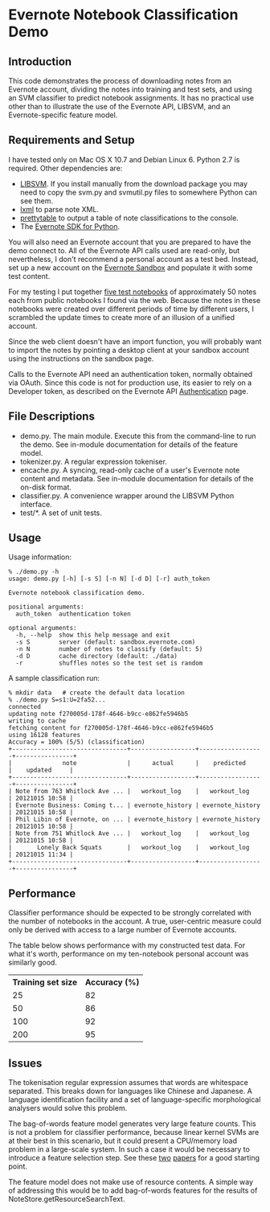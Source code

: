 Evernote Notebook Classification Demo
=====================================

Introduction
------------

This code demonstrates the process of downloading notes from an Evernote account, dividing the notes into training and test sets, and using an SVM classifier to predict notebook assignments. It has no practical use other than to illustrate the use of the Evernote API, LIBSVM, and an Evernote-specific feature model.

Requirements and Setup
----------------------

I have tested only on Mac OS X 10.7 and Debian Linux 6. Python 2.7 is required. Other dependencies are:

* [LIBSVM](http://www.csie.ntu.edu.tw/~cjlin/libsvm/). If you install manually from the download package you may need to copy the svm.py and svmutil.py files to somewhere Python can see them.
* [lxml](http://lxml.de/index.html) to parse note XML.
* [prettytable](http://code.google.com/p/prettytable/) to output a table of note classifications to the console.
* The [Evernote SDK for Python](https://github.com/evernote/evernote-sdk-python).

You will also need an Evernote account that you are prepared to have the demo connect to. All of the Evernote API calls used are read-only, but nevertheless, I don't recommend a personal account as a test bed. Instead, set up a new account on the [Evernote Sandbox](http://dev.evernote.com/documentation/cloud/chapters/Testing.php) and populate it with some test content.

For my testing I put together [five test notebooks](http://www.burford.co/test_notebooks.tgz) of approximately 50 notes each from public notebooks I found via the web. Because the notes in these notebooks were created over different periods of time by different users, I scrambled the update times to create more of an illusion of a unified account.

Since the web client doesn't have an import function, you will probably want to import the notes by pointing a desktop client at your sandbox account using the instructions on the sandbox page.

Calls to the Evernote API need an authentication token, normally obtained via OAuth. Since this code is not for production use, its easier to rely on a Developer token, as described on the Evernote API [Authentication](http://dev.evernote.com/documentation/cloud/chapters/Authentication.php) page.

File Descriptions
-----------------

* demo.py. The main module. Execute this from the command-line to run the demo. See in-module documentation for details of the feature model.
* tokenizer.py. A regular expression tokeniser.
* encache.py. A syncing, read-only cache of a user's Evernote note content and metadata. See in-module documentation for details of the on-disk format.
* classifier.py. A convenience wrapper around the LIBSVM Python interface.
* test/*. A set of unit tests.

Usage
-----

Usage information:

	% ./demo.py -h
	usage: demo.py [-h] [-s S] [-n N] [-d D] [-r] auth_token

	Evernote notebook classification demo.

	positional arguments:
	  auth_token  authentication token

	optional arguments:
	  -h, --help  show this help message and exit
	  -s S        server (default: sandbox.evernote.com)
	  -n N        number of notes to classify (default: 5)
	  -d D        cache directory (default: ./data)
	  -r          shuffles notes so the test set is random

A sample classification run:

	% mkdir data   # create the default data location
	% ./demo.py S=s1:U=2fa52...
	connected
	updating note f270005d-178f-4646-b9cc-e862fe5946b5
	writing to cache
	fetching content for f270005d-178f-4646-b9cc-e862fe5946b5
	using 16128 features
	Accuracy = 100% (5/5) (classification)
	+--------------------------------+------------------+------------------+----------------+
	|              note              |      actual      |    predicted     |    updated     |
	+--------------------------------+------------------+------------------+----------------+
	| Note from 763 Whitlock Ave ... |   workout_log    |   workout_log    | 20121015 10:58 |
	| Evernote Business: Coming t... | evernote_history | evernote_history | 20121015 10:58 |
	| Phil Libin of Evernote, on ... | evernote_history | evernote_history | 20121015 10:58 |
	| Note from 751 Whitlock Ave ... |   workout_log    |   workout_log    | 20121015 10:58 |
	|       Lonely Back Squats       |   workout_log    |   workout_log    | 20121015 11:34 |
	+--------------------------------+------------------+------------------+----------------+

Performance
-----------

Classifier performance should be expected to be strongly correlated with the number of notebooks in the account. A true, user-centric measure could only be derived with access to a large number of Evernote accounts.

The table below shows performance with my constructed test data. For what it's worth, performance on my ten-notebook personal account was similarly good.

<table>
	<tr><th>Training set size</th><th>Accuracy (%)</th></tr>
	<tr><td>25</td><td>82</td></tr>
	<tr><td>50</td><td>86</td></tr>
	<tr><td>100</td><td>92</td></tr>
	<tr><td>200</td><td>95</td></tr>
</table>

Issues
------

The tokenisation regular expression assumes that words are whitespace separated. This breaks down for languages like Chinese and Japanese. A language identification facility and a set of language-specific morphological analysers would solve this problem.

The bag-of-words feature model generates very large feature counts. This is not a problem for classifier performance, because linear kernel SVMs are at their best in this scenario, but it could present a CPU/memory load problem in a large-scale system. In such a case it would be necessary to introduce a feature selection step. See these [two](http://jmlr.csail.mit.edu/papers/volume3/forman03a/forman03a_full.pdf) [papers](http://www.hpl.hp.com/techreports/2004/HPL-2004-86.pdf) for a good starting point.

The feature model does not make use of resource contents. A simple way of addressing this would be to add bag-of-words features for the results of NoteStore.getResourceSearchText.
